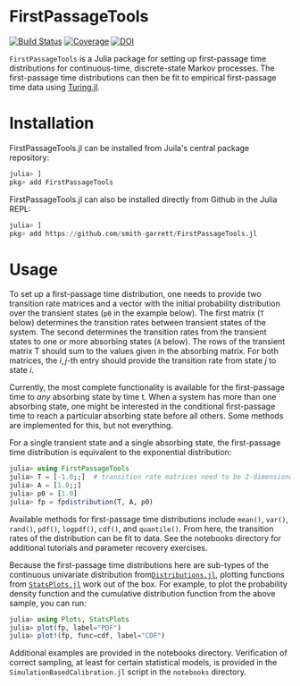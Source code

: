# FirstPassageTools

[![Build Status](https://github.com/smith-garrett/FirstPassageTools.jl/actions/workflows/CI.yml/badge.svg?branch=main)](https://github.com/garrett-m-smith/FirstPassageTools.jl/actions/workflows/CI.yml?query=branch%3Amain)
[![Coverage](https://codecov.io/gh/smith-garrett/FirstPassageTools.jl/branch/main/graph/badge.svg)](https://codecov.io/gh/garrett-m-smith/FirstPassageTools.jl)
[![DOI](https://zenodo.org/badge/465749757.svg)](https://zenodo.org/badge/latestdoi/465749757)

`FirstPassageTools` is a Julia package for setting up first-passage time distributions for
continuous-time, discrete-state Markov processes. The first-passage time distributions can
then be fit to empirical first-passage time data using [Turing.jl](https://turing.ml).

# Installation

FirstPassageTools.jl can be installed from Juila's central package repository:

```julia
julia> ]
pkg> add FirstPassageTools
```

FirstPassageTools.jl can also be installed directly from Github in the Julia REPL:

```julia
julia> ]
pkg> add https://github.com/smith-garrett/FirstPassageTools.jl
```

# Usage

To set up a first-passage time distribution, one needs to provide two transition rate
matrices and a vector with the initial probability distribution over the transient states
(`p0` in the example below). The first matrix (`T` below) determines the transition rates
between transient states of the system. The second determines the transition rates from the
transient states to one or more absorbing states (`A` below). The rows of the transient
matrix T should sum to the values given in the absorbing matrix. For both matrices, the
$i,j$-th entry should provide the transition rate from state $j$ to state $i$.

Currently, the most complete functionality is available for the first-passage time to *any*
absorbing state by time t. When a system has more than one absorbing state, one might be
interested in the conditional first-passage time to reach a particular absorbing state
before all others. Some methods are implemented for this, but not everything.

For a single transient state and a single absorbing state, the first-passage time
distribution is equivalent to the exponential distribution:

```julia
julia> using FirstPassageTools
julia> T = [-1.0;;]  # transition rate matrices need to be 2-dimensional
julia> A = [1.0;;]
julia> p0 = [1.0]
julia> fp = fpdistribution(T, A, p0)
```

Available methods for first-passage time distributions include `mean()`, `var()`, `rand()`,
`pdf()`, `logpdf()`, `cdf()`, and `quantile()`. From here, the transition rates of the
distribution can be fit to data. See the notebooks directory for additional tutorials and
parameter recovery exercises.

Because the first-passage time distributions here are sub-types of the continuous univariate
distribution from[`Distributions.jl`](https://github.com/JuliaStats/Distributions.jl),
plotting functions from [`StatsPlots.jl`](https://github.com/JuliaPlots/StatsPlots.jl)
work out of the box. For example, to plot the probability density function and the
cumulative distribution function from the above sample, you can run:

```julia
julia> using Plots, StatsPlots
julia> plot(fp, label="PDF")
julia> plot!(fp, func=cdf, label="CDF")
```

Additional examples are provided in the notebooks directory. Verification of correct
sampling, at least for certain statistical models, is provided in the
`SimulationBasedCalibration.jl` script in the `notebooks` directory.


